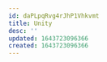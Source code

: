 ```yaml
---
id: daPLpqRvg4rJhP1Vhkvmt
title: Unity
desc: ''
updated: 1643723096366
created: 1643723096366
---
```


